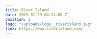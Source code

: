 ```yaml
---
title: River Island
date: 2019-01-29 04:24:00 Z
position: 2
logo: "/uploads/logo__riverisland.svg"
link: https://www.riverisland.com/
---
```


